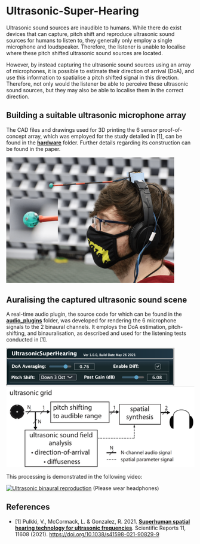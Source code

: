 # Ultrasonic-Super-Hearing

Ultrasonic sound sources are inaudible to humans. While there do exist devices that can capture, pitch shift and reproduce ultrasonic sound sources for humans to listen to, they generally only employ a single microphone and loudspeaker. Therefore, the listener is unable to localise where these pitch shifted ultrasonic sound sources are located.

However, by instead capturing the ultrasonic sound sources using an array of microphones, it is possible to estimate their direction of arrival (DoA), and use this information to spatialise a pitch shifted signal in this direction. Therefore, not only would the listener be able to perceive these ultrasonic sound sources, but they may also be able to localise them in the correct direction.

## Building a suitable ultrasonic microphone array

The CAD files and drawings used for 3D printing the 6 sensor proof-of-concept array, which was employed for the study detailed in [1], can be found in the [**hardware**](hardware) folder. Further details regarding its construction can be found in the paper.

<img src="images/UltrasonicArray.png" alt="UltrasonicArray" width="450"/>

## Auralising the captured ultrasonic sound scene

A real-time audio plugin, the source code for which can be found in the [**audio_plugins**](audio_plugins) folder, was developed for rendering the 6 microphone signals to the 2 binaural channels. It employs the DoA estimation, pitch-shifting, and binauralisation, as described and used for the listening tests conducted in [1].
 
<img src="images/UltrasonicSuperHearing_PluginGUI.png" alt="UltrasonicSuperHearing_PluginGUI" width="450"/>
<img src="images/UltrasonicArray_ProcessingDiagram.png" alt="UltrasonicArray_ProcessingDiagram" width="666"/>

This processing is demonstrated in the following video:

[![Ultrasonic binaural reproduction](https://img.youtube.com/vi/HMkZs7a1nQc/0.jpg)](https://www.youtube.com/watch?v=HMkZs7a1nQ)
(Please wear headphones)

## References

* [1] Pulkki, V., McCormack, L. & Gonzalez, R. 2021. [**Superhuman spatial hearing technology for ultrasonic frequencies**](https://www.nature.com/articles/s41598-021-90829-9). Scientific Reports 11, 11608 (2021). https://doi.org/10.1038/s41598-021-90829-9

